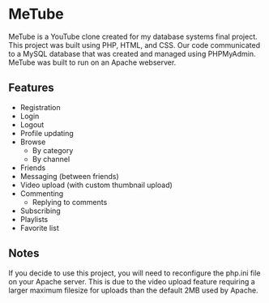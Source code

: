 # MeTube
MeTube is a YouTube clone created for my database systems final project. This project was built using PHP, HTML, and CSS. Our code communicated to a MySQL database that was created and managed using PHPMyAdmin. MeTube was built to run on an Apache webserver.

## Features
- Registration
- Login
- Logout
- Profile updating
- Browse
  - By category
  - By channel
- Friends
- Messaging (between friends)
- Video upload (with custom thumbnail upload)
- Commenting
  - Replying to comments
- Subscribing
- Playlists
- Favorite list

## Notes
If you decide to use this project, you will need to reconfigure the php.ini file on your Apache server. This is due to the video upload feature requiring a larger maximum filesize for uploads than the default 2MB used by Apache.
